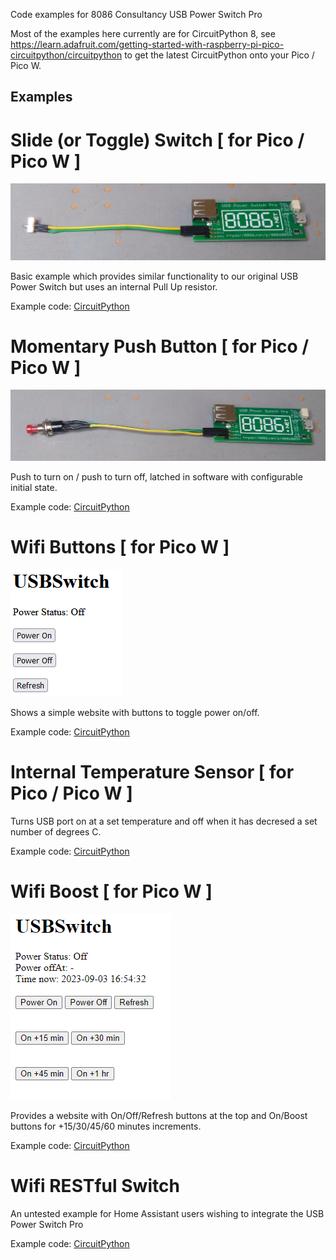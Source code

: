Code examples for 8086 Consultancy USB Power Switch Pro

Most of the examples here currently are for CircuitPython 8, see https://learn.adafruit.com/getting-started-with-raspberry-pi-pico-circuitpython/circuitpython to get the latest CircuitPython onto your Pico / Pico W.

## Examples

# Slide (or Toggle) Switch  [ for Pico / Pico W ]

![USB Power Switch Pro with slide switch](assets/images/SlideSwitch.jpg)

Basic example which provides similar functionality to our original USB Power Switch but uses an internal Pull Up resistor.

Example code: [CircuitPython](CircuitPython/slide-switch/)

# Momentary Push Button [ for Pico / Pico W ]

![USB Power Switch Pro with push switch](assets/images/MomentaryPushButton.jpg)

Push to turn on / push to turn off, latched in software with configurable initial state.

Example code: [CircuitPython](CircuitPython/momentary-push/)

# Wifi Buttons [ for Pico W ]

![USB Power Switch Pro Wifi Buttons Browser](assets/images/WifiButtons.png)

Shows a simple website with buttons to toggle power on/off.

Example code: [CircuitPython](CircuitPython/wifi-buttons/)

# Internal Temperature Sensor [ for Pico / Pico W ]

Turns USB port on at a set temperature and off when it has decresed a set number of degrees C.

Example code: [CircuitPython](CircuitPython/internal-temp/)

# Wifi Boost [ for Pico W ]

![USB Power Switch Pro Wifi Boost Browser](assets/images/WifiBoost.png)

Provides a website with On/Off/Refresh buttons at the top and On/Boost buttons for +15/30/45/60 minutes increments.

Example code: [CircuitPython](CircuitPython/wifi-boost/)

# Wifi RESTful Switch

An untested example for Home Assistant users wishing to integrate the USB Power Switch Pro

Example code: [CircuitPython](CircuitPython/wifi-RESTfulSwitch/)

